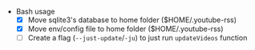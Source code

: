 - Bash usage
  - [x] Move sqlite3's database to home folder ($HOME/.youtube-rss)
  - [x] Move env/config file to home folder ($HOME/.youtube-rss)
  - [ ] Create a flag (`--just-update`/`-ju`) to just run `updateVideos` function
